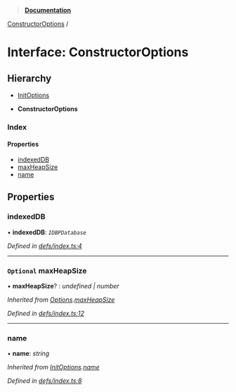 > **[Documentation](../README.md)**

[ConstructorOptions](constructoroptions.md) /

# Interface: ConstructorOptions

## Hierarchy

  * [InitOptions](initoptions.md)

  * **ConstructorOptions**

### Index

#### Properties

* [indexedDB](constructoroptions.md#indexeddb)
* [maxHeapSize](constructoroptions.md#optional-maxheapsize)
* [name](constructoroptions.md#name)

## Properties

###  indexedDB

• **indexedDB**: *`IDBPDatabase`*

*Defined in [defs/index.ts:4](https://github.com/badbatch/cachemap/blob/f0089aa/packages/indexed-db/src/defs/index.ts#L4)*

___

### `Optional` maxHeapSize

• **maxHeapSize**? : *undefined | number*

*Inherited from [Options](options.md).[maxHeapSize](options.md#optional-maxheapsize)*

*Defined in [defs/index.ts:12](https://github.com/badbatch/cachemap/blob/f0089aa/packages/indexed-db/src/defs/index.ts#L12)*

___

###  name

• **name**: *string*

*Inherited from [InitOptions](initoptions.md).[name](initoptions.md#name)*

*Defined in [defs/index.ts:8](https://github.com/badbatch/cachemap/blob/f0089aa/packages/indexed-db/src/defs/index.ts#L8)*